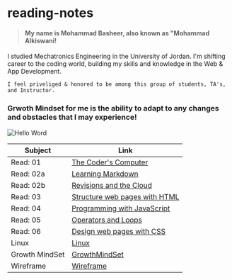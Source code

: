 # reading-notes

>#### My name is Mohammad Basheer, also known as "Mohammad Alkiswani!
 I studied Mechatronics Engineering in the University of Jordan. I'm shifting career to the coding world, building my skills and knowledge in the Web & App Development.
    
    I feel priveliged & honored to be among this group of students, TA's, and Instructor.

### Grwoth Mindset for me is the ability to adapt to any changes and obstacles that I may experience!

![Hello Word](https://lauruscollege.edu/wp-content/uploads/2020/03/LaurusCollegGrowthMindsetFeatureImagev01-1024x614.jpg)

| Subject    |  Link|
| ---------  | ------ | 
| Read: 01 | [The Coder's Computer](https://basheer-mt.github.io/reading-notes/Read01) |
| Read: 02a | [Learning Markdown](https://basheer-mt.github.io/reading-notes/Read02a)| 
| Read: 02b | [Revisions and the Cloud](https://basheer-mt.github.io/reading-notes/Read02b)|
| Read: 03 | [Structure web pages with HTML](https://basheer-mt.github.io/reading-notes/Read03) |
| Read: 04 | [Programming with JavaScript](https://basheer-mt.github.io/reading-notes/Read04) |
| Read: 05 | [Operators and Loops](https://basheer-mt.github.io/reading-notes/Read05)|
| Read: 06 | [Design web pages with CSS](https://basheer-mt.github.io/reading-notes/Read06) |
| Linux | [Linux](https://basheer-mt.github.io/reading-notes/linux)|
| Growth MindSet | [GrowthMindSet](https://basheer-mt.github.io/reading-notes/GrowthMind)|
| Wireframe | [Wireframe](https://basheer-mt.github.io/wireframe/)|

